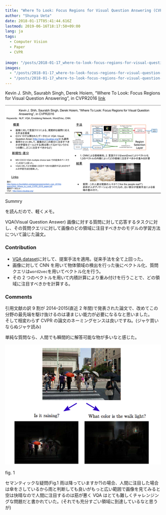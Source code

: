 ```yaml
---
title: "Where To Look: Focus Regions for Visual Question Answering (CVPR2016)を読んだ"
author: "Shunya Ueta"
date: 2018-01-17T05:41:44.616Z
lastmod: 2019-06-16T18:17:50+09:00
lang: ja
tags:
  - Computer Vision
  - Paper
  - CVPR

image: "/posts/2018-01-17_where-to-look-focus-regions-for-visual-question-answering-cvpr2016を読んだ/images/1.png"
images:
  - "/posts/2018-01-17_where-to-look-focus-regions-for-visual-question-answering-cvpr2016を読んだ/images/1.png"
  - "/posts/2018-01-17_where-to-look-focus-regions-for-visual-question-answering-cvpr2016を読んだ/images/2.png"
---
```


Kevin J. Shih, Saurabh Singh, Derek Hoiem, “Where To Look: Focus Regions for Visual Question Answering”, in CVPR2016 [link](http://www.cv-foundation.org/openaccess/content_cvpr_2016/papers/Shih_Where_to_Look_CVPR_2016_paper.pdf)

![image](/posts/2018-01-17_where-to-look-focus-regions-for-visual-question-answering-cvpr2016を読んだ/images/1.png)

Summry

を読んだので、軽くメモ。

VQA(Visual Question Answer) 画像に対する質問に対して応答するタスクに対し、その質問クエリに対して画像のどの領域に注目すべきかのモデルの学習方法について論じた論文。

### Contribution

- [VQA dataset](http://www.visualqa.org/)に対して、提案手法を適用。従来手法を全て上回った。
- 画像に対して CNN を用いて物体領域の検出を行った後にベクトル化、質問クエリは`word2vec`を用いてベクトル化を行う。
- その 2 つのベクトルを用いて内積計算により重み付けを行うことで、どの領域に注目すべきかを計算する。

### Comments

引用文献の訳 9 割が 2014–2015(直近 2 年間)で発表された論文で、改めてこの分野の最先端を駆け抜けるのは凄まじい能力が必要になるなと思いました。  
そして相変わらず CVPR の論文のネーミングセンスは良いですね。(ジャケ買いならぬジャケ読み)

単純な質問なら、人間でも瞬間的に解答可能な物が多いなと感じた。

![image](/posts/2018-01-17_where-to-look-focus-regions-for-visual-question-answering-cvpr2016を読んだ/images/2.png)

fig. 1

セマンティックな疑問(Fig.1 雨は降っていますか?)の場合、人間に注目した場合は傘をさしているから雨と判断しても良いがもっと広い範囲で画像を見てみると空は快晴なので人間に注目するのは筋が悪く VQA はとても難しくチャレンジングな問題だと書かれていた。(それでも充分すごい領域に到達しているなと思うが)
